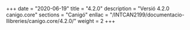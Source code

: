 +++
date        = "2020-06-19"
title       = "4.2.0"
description = "Versió 4.2.0 canigo.core"
sections    = "Canigó"
enllac		= "/INTCAN2199/documentacio-llibreries/canigo.core/4.2.0/"
weight		= 2
+++
